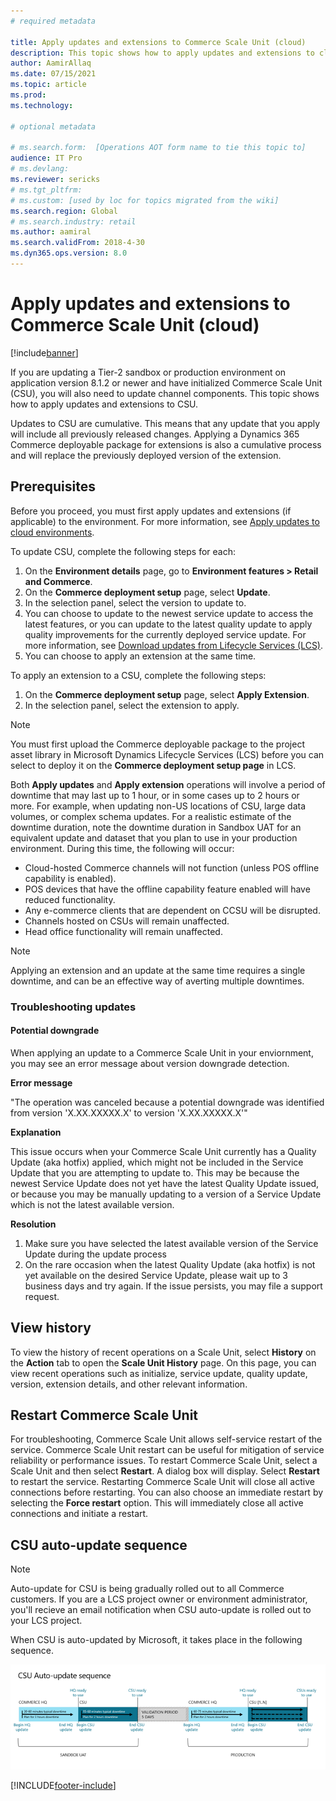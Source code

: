 ```yaml
---
# required metadata

title: Apply updates and extensions to Commerce Scale Unit (cloud)
description: This topic shows how to apply updates and extensions to cloud-hosted Commerce channel components.
author: AamirAllaq
ms.date: 07/15/2021
ms.topic: article
ms.prod: 
ms.technology: 

# optional metadata

# ms.search.form:  [Operations AOT form name to tie this topic to]
audience: IT Pro
# ms.devlang: 
ms.reviewer: sericks
# ms.tgt_pltfrm: 
# ms.custom: [used by loc for topics migrated from the wiki]
ms.search.region: Global
# ms.search.industry: retail
ms.author: aamiral
ms.search.validFrom: 2018-4-30 
ms.dyn365.ops.version: 8.0 
---
```



# Apply updates and extensions to Commerce Scale Unit (cloud)

[!include[banner](../includes/banner.md)]

If you are updating a Tier-2 sandbox or production environment on application version 8.1.2 or newer and have initialized Commerce Scale Unit (CSU), you will also need to update channel components. This topic shows how to apply updates and extensions to CSU.

Updates to CSU are cumulative. This means that any update that you apply will include all previously released changes. Applying a Dynamics 365 Commerce deployable package for extensions is also a cumulative process and will replace the previously deployed version of the extension.

## Prerequisites

Before you proceed, you must first apply updates and extensions (if applicable) to the environment. For more information, see [Apply updates to cloud environments](apply-deployable-package-system.md).

To update CSU, complete the following steps for each:

1. On the **Environment details** page, go to **Environment features > Retail and Commerce**.
2. On the **Commerce deployment setup** page, select **Update**.
3. In the selection panel, select the version to update to.
4. You can choose to update to the newest service update to access the latest features, or you can update to the latest quality update to apply quality improvements for the currently deployed service update. For more information, see [Download updates from Lifecycle Services (LCS)](../migration-upgrade/download-hotfix-lcs.md).
5. You can choose to apply an extension at the same time. 

To apply an extension to a CSU, complete the following steps:

1. On the **Commerce deployment setup** page, select **Apply Extension**.
2. In the selection panel, select the extension to apply.

> [!NOTE]
> You must first upload the Commerce deployable package to the project asset library in Microsoft Dynamics Lifecycle Services (LCS) before you can select to deploy it on the **Commerce deployment setup page** in LCS.

Both **Apply updates** and **Apply extension** operations will involve a period of downtime that may last up to 1 hour, or in some cases up to 2 hours or more. For example, when updating non-US locations of CSU, large data volumes, or complex schema updates. For a realistic estimate of the downtime duration, note the downtime duration in Sandbox UAT for an equivalent update and dataset that you plan to use in your production environment. During this time, the following will occur:

- Cloud-hosted Commerce channels will not function (unless POS offline capability is enabled).
- POS devices that have the offline capability feature enabled will have reduced functionality.
- Any e-commerce clients that are dependent on CCSU will be disrupted.
- Channels hosted on CSUs will remain unaffected.
- Head office functionality will remain unaffected.

> [!NOTE]
> Applying an extension and an update at the same time requires a single downtime, and can be an effective way of averting multiple downtimes.

### Troubleshooting updates

#### Potential downgrade
When applying an update to a Commerce Scale Unit in your enviornment, you may see an error message about version downgrade detection.

**Error message** 

"The operation was canceled because a potential downgrade was identified from version 'X.XX.XXXXX.X' to version 'X.XX.XXXXX.X'"

**Explanation** 

This issue occurs when your Commerce Scale Unit currently has a Quality Update (aka hotfix) applied, which might not be included in the Service Update that you are attempting to update to. This may be because the newest Service Update does not yet have the latest Quality Update issued, or because you may be manually updating to a version of a Service Update which is not the latest available version.

**Resolution** 

1. Make sure you have selected the latest available version of the Service Update during the update process
2. On the rare occasion when the latest Quality Update (aka hotfix) is not yet available on the desired Service Update, please wait up to 3 business days and try again. If the issue persists, you may file a support request.

## View history
To view the history of recent operations on a Scale Unit, select **History** on the **Action** tab to open the **Scale Unit History** page. On this page, you can view recent operations such as initialize, service update, quality update, version, extension details, and other relevant information.

## Restart Commerce Scale Unit
For troubleshooting, Commerce Scale Unit allows self-service restart of the service. Commerce Scale Unit restart can be useful for mitigation of service reliability or performance issues. To restart Commerce Scale Unit, select a Scale Unit and then select **Restart**. A dialog box will display. Select **Restart** to restart the service. Restarting Commerce Scale Unit will close all active connections before restarting. You can also choose an immediate restart by selecting the **Force restart** option. This will immediately close all active connections and initiate a restart.

## CSU auto-update sequence

> [!NOTE]
> Auto-update for CSU is being gradually rolled out to all Commerce customers. If you are a LCS project owner or environment administrator, you'll recieve an email notification when CSU auto-update is rolled out to your LCS project.

When CSU is auto-updated by Microsoft, it takes place in the following sequence.

![CSU auto-update sequence.](./media/CSU-auto-update-timeline.png)




[!INCLUDE[footer-include](../../../includes/footer-banner.md)]
